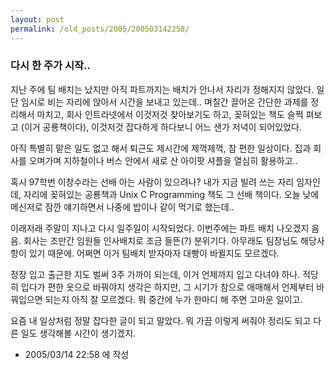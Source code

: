 ```yaml
---
layout: post
permalink: /old_posts/2005/200503142258/
---
```


### 다시 한 주가 시작..

지난 주에 팀 배치는 났지만 아직 파트까지는 배치가 안나서 자리가 정해지지 않았다.
일단 임시로 비는 자리에 앉아서 시간을 보내고 있는데..
며칠간 끌어온 간단한 과제를 정리해서 마치고, 회사 인트라넷에서 이것저것 찾아보기도 하고, 꽂혀있는 책도 슬쩍 펴보고 (이거 공룡책이다), 이것저것 잡다하게 하다보니 어느 샌가 저녁이 되어있었다.

아직 특별히 맡은 일도 없고 해서 퇴근도 제시간에 제꺽제꺽, 참 편한 일상이다.
집과 회사를 오며가며 지하철이나 버스 안에서 새로 산 아이팟 셔플을 열심히 활용하고..

혹시 97학번 이창수라는 선배 아는 사람이 있으려나? 내가 지금 빌려 쓰는 자리 임자인데,
자리에 꽂혀있는 공룡책과 Unix C Programming 책도 그 선배 책이다.
오늘 낮에 메신저로 잠깐 얘기하면서 나중에 밥이나 같이 먹기로 했는데..

이래저래 주말이 지나고 다시 일주일이 시작되었다. 이번주에는 파트 배치 나오겠지 음음.
회사는 조만간 임원들 인사배치로 조금 들뜬(?) 분위기다. 아무래도 팀장님도 해당사항이 있기 때문에. 어쩌면 이거 팀배치 받자마자 대빵이 바뀔지도 모르겠다.

정장 입고 출근한 지도 벌써 3주 가까이 되는데, 이거 언제까지 입고 다녀야 하나.
적당히 입다가 편한 옷으로 바꿔야지 생각은 하지만, 그 시기가 참으로 애매해서 언제부터 바꿔입으면 되는지 아직 잘 모르겠다. 뭐 중간에 누가 한마디 해 주면 고마운 일이고.

요즘 내 일상처럼 정말 잡다한 글이 되고 말았다. 뭐 가끔 이렇게 써줘야 정리도 되고 다른 일도 생각해볼 시간이 생기겠지.




- 2005/03/14 22:58 에 작성